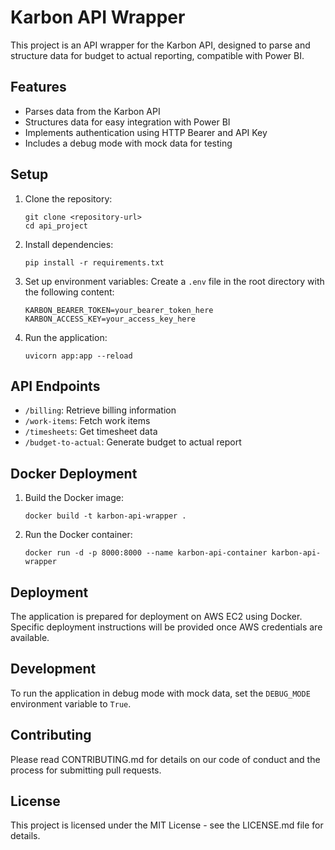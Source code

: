# Karbon API Wrapper

This project is an API wrapper for the Karbon API, designed to parse and structure data for budget to actual reporting, compatible with Power BI.

## Features

- Parses data from the Karbon API
- Structures data for easy integration with Power BI
- Implements authentication using HTTP Bearer and API Key
- Includes a debug mode with mock data for testing

## Setup

1. Clone the repository:
   ```
   git clone <repository-url>
   cd api_project
   ```

2. Install dependencies:
   ```
   pip install -r requirements.txt
   ```

3. Set up environment variables:
   Create a `.env` file in the root directory with the following content:
   ```
   KARBON_BEARER_TOKEN=your_bearer_token_here
   KARBON_ACCESS_KEY=your_access_key_here
   ```

4. Run the application:
   ```
   uvicorn app:app --reload
   ```

## API Endpoints

- `/billing`: Retrieve billing information
- `/work-items`: Fetch work items
- `/timesheets`: Get timesheet data
- `/budget-to-actual`: Generate budget to actual report

## Docker Deployment

1. Build the Docker image:
   ```
   docker build -t karbon-api-wrapper .
   ```

2. Run the Docker container:
   ```
   docker run -d -p 8000:8000 --name karbon-api-container karbon-api-wrapper
   ```

## Deployment

The application is prepared for deployment on AWS EC2 using Docker. Specific deployment instructions will be provided once AWS credentials are available.

## Development

To run the application in debug mode with mock data, set the `DEBUG_MODE` environment variable to `True`.

## Contributing

Please read CONTRIBUTING.md for details on our code of conduct and the process for submitting pull requests.

## License

This project is licensed under the MIT License - see the LICENSE.md file for details.
